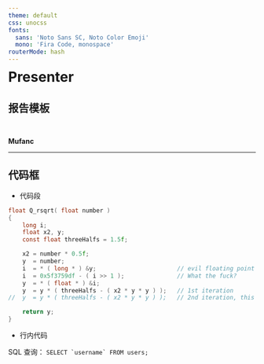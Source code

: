 ```yaml
---
theme: default
css: unocss
fonts:
  sans: 'Noto Sans SC, Noto Color Emoji'
  mono: 'Fira Code, monospace'
routerMode: hash
---
```


<div style="transform: translateY(-30%)">

# Presenter

## 报告模板

</div>

<div class="absolute right-3em bottom-2em"><b>Mufanc</b></div>

---

## 代码框

<pad/>

* 代码段

```c
float Q_rsqrt( float number ) 
{
    long i;
    float x2, y;
    const float threeHalfs = 1.5f;

    x2 = number * 0.5f;
    y  = number;
    i  = * ( long * ) &y;                       // evil floating point bit level hacking
    i  = 0x5f3759df - ( i >> 1 );               // What the fuck? 
    y  = * ( float * ) &i;
    y  = y * ( threeHalfs - ( x2 * y * y ) );   // 1st iteration
//  y  = y * ( threeHalfs - ( x2 * y * y ) );   // 2nd iteration, this can be removed

    return y;
}
```

* 行内代码

SQL 查询： ``SELECT `username` FROM users;``

